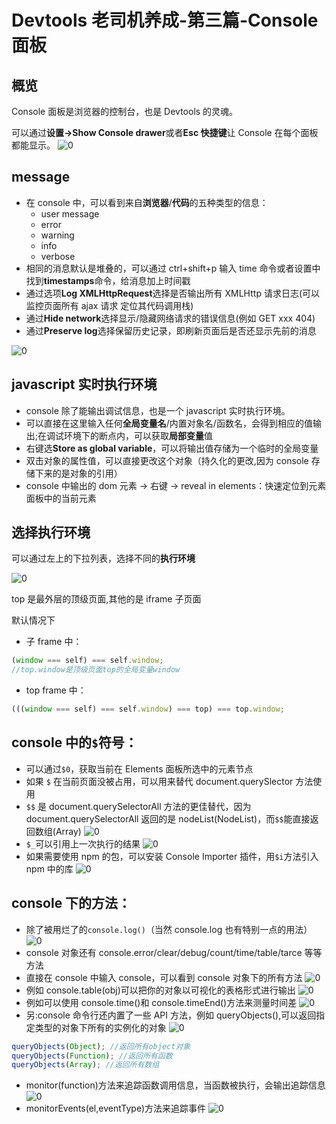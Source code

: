 # Devtools 老司机养成-第三篇-Console 面板

## 概览

Console 面板是浏览器的控制台，也是 Devtools 的灵魂。

可以通过**设置->Show Console drawer**或者**Esc 快捷键**让 Console 在每个面板都能显示。
![0](https://i.loli.net/2019/07/29/5d3e5381c290f84642.png)

## message

-   在 console 中，可以看到来自**浏览器**/**代码**的五种类型的信息：
    -   user message
    -   error
    -   warning
    -   info
    -   verbose
-   相同的消息默认是堆叠的，可以通过 ctrl+shift+p 输入 time 命令或者设置中找到**timestamps**命令，给消息加上时间戳
-   通过选项**Log XMLHttpRequest**选择是否输出所有 XMLHttp 请求日志(可以监控页面所有 ajax 请求 定位其代码调用栈)
-   通过**Hide network**选择显示/隐藏网络请求的错误信息(例如 GET xxx 404)
-   通过**Preserve log**选择保留历史记录，即刷新页面后是否还显示先前的消息

![0](https://i.loli.net/2019/07/29/5d3e53989dba574108.png)

## javascript 实时执行环境

-   console 除了能输出调试信息，也是一个 javascript 实时执行环境。
-   可以直接在这里输入任何**全局变量名**/内置对象名/函数名，会得到相应的值输出;在调试环境下的断点内，可以获取**局部变量**值
-   右键选**Store as global variable**，可以将输出值存储为一个临时的全局变量
-   双击对象的属性值，可以直接更改这个对象（持久化的更改,因为 console 存储下来的是对象的引用）
-   console 中输出的 dom 元素 -> 右键 -> reveal in elements：快速定位到元素面板中的当前元素

## 选择执行环境

可以通过左上的下拉列表，选择不同的**执行环境**

![0](https://i.loli.net/2019/07/29/5d3e53a7d369f73554.png)

top 是最外层的顶级页面,其他的是 iframe 子页面

默认情况下

-   子 frame 中：

```js
(window === self) === self.window;
//top.window是顶级页面top的全局变量window
```

-   top frame 中：

```js
(((window === self) === self.window) === top) === top.window;
```

## console 中的`$`符号：

-   可以通过`$0`，获取当前在 Elements 面板所选中的元素节点
-   如果 `$` 在当前页面没被占用，可以用来替代 document.querySlector 方法使用
-   `$$` 是 document.querySelectorAll 方法的更佳替代，因为 document.querySelectorAll 返回的是 nodeList(NodeList)，而`$$`能直接返回数组(Array)
    ![0](https://i.loli.net/2019/07/29/5d3e53c18483c36428.png)
-   `$_`可以引用上一次执行的结果
    ![0](https://i.loli.net/2019/07/29/5d3e53c198cdf46610.png)
-   如果需要使用 npm 的包，可以安装 Console Importer 插件，用`$i`方法引入 npm 中的库
    ![0](https://i.loli.net/2019/07/29/5d3e53c1ae52088165.gif)

## console 下的方法：

-   除了被用烂了的`console.log()`（当然 console.log 也有特别一点的用法）
    ![0](https://i.loli.net/2019/07/29/5d3e53ec0c9c777415.png)
-   console 对象还有 console.error/clear/debug/count/time/table/tarce 等等方法
-   直接在 console 中输入 console，可以看到 console 对象下的所有方法
    ![0](https://i.loli.net/2019/07/29/5d3e54117f36b48748.png)
-   例如 console.table(obj)可以把你的对象以可视化的表格形式进行输出
    ![0](https://i.loli.net/2019/07/29/5d3e541ed227433392.gif)
-   例如可以使用 console.time()和 console.timeEnd()方法来测量时间差
    ![0](https://i.loli.net/2019/07/29/5d3e542c27e8b99508.png)
-   另:console 命令行还内置了一些 API 方法，例如 queryObjects(),可以返回指定类型的对象下所有的实例化的对象
    ![0](https://i.loli.net/2019/07/29/5d3e5480317cd69237.png)

```js
queryObjects(Object); //返回所有object对象
queryObjects(Function); //返回所有函数
queryObjects(Array); //返回所有数组
```

-   monitor(function)方法来追踪函数调用信息，当函数被执行，会输出追踪信息
    ![0](https://i.loli.net/2019/07/29/5d3e548f62a6723531.png)
-   monitorEvents(el,eventType)方法来追踪事件
    ![0](https://i.loli.net/2019/07/29/5d3e5494878e638089.png)
